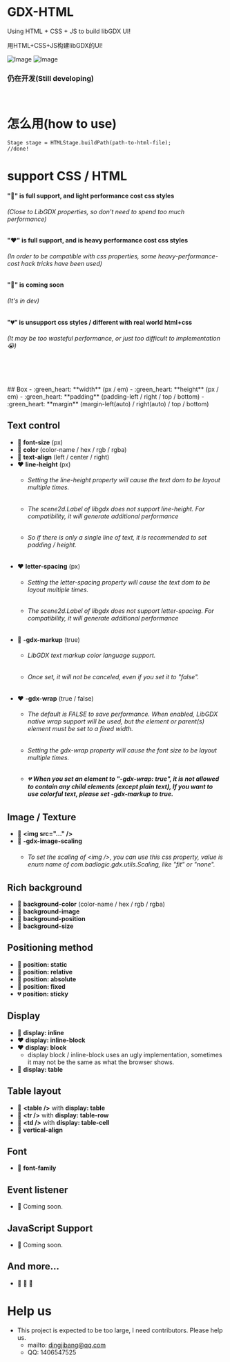 # GDX-HTML

Using HTML + CSS + JS to build libGDX UI!

用HTML+CSS+JS构建libGDX的UI!

![Image](https://raw.githubusercontent.com/dingjibang/GDX-HTML/master/readme/show2.png)
![Image](https://raw.githubusercontent.com/dingjibang/GDX-HTML/master/readme/show1.png)


### 仍在开发(Still developing)

<br>

# 怎么用(how to use)

    Stage stage = HTMLStage.buildPath(path-to-html-file);
    //done!

# support CSS / HTML

#### ":green_heart:" is full support, and light performance cost css styles
###### (Close to LibGDX properties, so don't need to spend too much performance)
#### ":heart:" is full support, and is heavy performance cost css styles
###### (In order to be compatible with css properties, some heavy-performance-cost hack tricks have been used)
#### ":blue_heart:" is coming soon
###### (It's in dev)
#### ":broken_heart:" is unsupport css styles / different with real world html+css
###### (It may be too wasteful performance, or just too difficult to implementation :sob:)
<br>
<br>
<br>
## Box
- :green_heart: **width** (px / em)
- :green_heart: **height** (px / em)
- :green_heart: **padding** (padding-left / right / top / bottom)
- :green_heart: **margin** (margin-left(auto) / right(auto) / top / bottom)

## Text control
- :green_heart: **font-size** (px)
- :green_heart: **color** (color-name / hex / rgb / rgba)
- :green_heart: **text-align** (left / center / right)
- :heart: **line-height** (px)
   - ###### Setting the line-height property will cause the text dom to be layout multiple times.
   - ###### The scene2d.Label of libgdx does not support line-height. For compatibility, it will generate additional performance
   - ###### So if there is only a single line of text, it is recommended to set padding / height.  
- :heart: **letter-spacing** (px)
	- ###### Setting the letter-spacing property will cause the text dom to be layout multiple times.
	- ###### The scene2d.Label of libgdx does not support letter-spacing. For compatibility, it will generate additional performance
- :green_heart: **-gdx-markup** (true)
	- ###### LibGDX text markup color language support.
    - ###### Once set, it will not be canceled, even if you set it to "false".
- :heart: **-gdx-wrap** (true / false)
	- ###### The default is FALSE to save performance. When enabled, LibGDX native wrap support will be used, but the element or parent(s) element must be set to a fixed width.
    - ###### Setting the gdx-wrap property will cause the font size to be layout multiple times. 
    - ###### :broken_heart: **When you set an element to "-gdx-wrap: true", it is not allowed to contain any child elements (except plain text), If you want to use colorful text, please set -gdx-markup to true.**

## Image / Texture
- :green_heart: **&lt;img src="..." /&gt;**
- :green_heart: **-gdx-image-scaling**
	- ###### To set the scaling of &lt;img /&gt;, you can use this css property, value is enum name of com.badlogic.gdx.utils.Scaling, like "fit" or "none".

## Rich background
- :green_heart: **background-color** (color-name / hex / rgb / rgba)
- :blue_heart: **background-image**
- :blue_heart: **background-position**
- :blue_heart: **background-size**

## Positioning method
- :green_heart: **position: static**
- :blue_heart: **position: relative**
- :blue_heart: **position: absolute**
- :blue_heart: **position: fixed**
- :broken_heart: **position: sticky**

## Display
- :green_heart: **display: inline**
- :heart: **display: inline-block**
- :heart: **display: block**
	- display block / inline-block uses an ugly implementation, sometimes it may not be the same as what the browser shows.
- :blue_heart: **display: table**

## Table layout
- :blue_heart: **&lt;table /&gt;** with **display: table**
- :blue_heart: **&lt;tr /&gt;** with **display: table-row**
- :blue_heart: **&lt;td /&gt;** with **display: table-cell**
- :blue_heart: **vertical-align**

## Font
- :blue_heart: **font-family**


## Event listener
- :blue_heart: Coming soon.

## JavaScript Support
- :blue_heart: Coming soon.


## And more...
- :green_heart: :green_heart: :green_heart:

# Help us
- This project is expected to be too large, I need contributors. Please help us.
	- mailto: dingjibang@qq.com
	- QQ: 1406547525